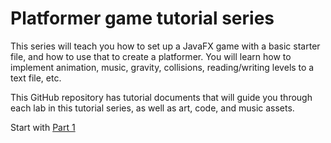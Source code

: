 # Platformer game tutorial series
This series will teach you how to set up a JavaFX game with a basic starter file, and how to use that to create a platformer. You will learn how to implement animation, music, gravity, collisions, reading/writing levels to a text file, etc.

This GitHub repository has tutorial documents that will guide you through each lab in this tutorial series, as well as art, code, and music assets.

Start with [Part 1](https://github.com/HarkerGameDevelopmentClub/Tutorial-Series-1-Resources/blob/master/Part1.md)
